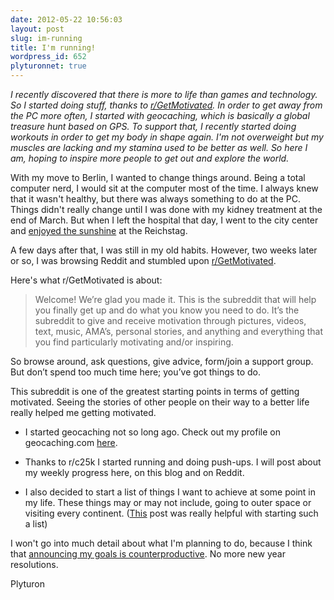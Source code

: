```yaml
---
date: 2012-05-22 10:56:03
layout: post
slug: im-running
title: I'm running!
wordpress_id: 652
plyturonnet: true
---
```


_I recently discovered that there is more to life than games and technology. 
So I started doing stuff, thanks to [r/GetMotivated](http://www.reddit.com/r/GetMotivated/). 
In order to get away from the PC more often, I started with geocaching, which is basically a global treasure hunt based on GPS. To support that, I recently started doing workouts in order to get my body in shape again. I'm not overweight but my muscles are lacking and my stamina used to be better as well. So here I am, hoping to inspire more people to get out and explore the world._


With my move to Berlin, I wanted to change things around. Being a total computer nerd, I would sit at the computer most of the time. I always knew that it wasn't healthy, but there was always something to do at the PC. Things didn't really change until I was done with my kidney treatment at the end of March. But when I left the hospital that day, I went to the city center and [enjoyed the sunshine](http://yfrog.com/ny36oslj) at the Reichstag. 

A few days after that, I was still in my old habits. However, two weeks later or so, I was browsing Reddit and stumbled upon [r/GetMotivated](http://www.reddit.com/r/GetMotivated/).

Here's what r/GetMotivated is about:


> Welcome! We’re glad you made it. This is the subreddit that will help you finally get up and do what you know you need to do. It’s the subreddit to give and receive motivation through pictures, videos, text, music, AMA’s, personal stories, and anything and everything that you find particularly motivating and/or inspiring.

So browse around, ask questions, give advice, form/join a support group. But don’t spend too much time here; you’ve got things to do.


This subreddit is one of the greatest starting points in terms of getting motivated. Seeing the stories of other people on their way to a better life really helped me getting motivated.



	
  * I started geocaching not so long ago. Check out my profile on geocaching.com [here](http://www.geocaching.com/profile/?guid=e229b894-ce8a-4e55-814e-124a63f2cdaa).

	
  * Thanks to r/c25k I started running and doing push-ups. I will post about my weekly progress here, on this blog and on Reddit.

	
  * I also decided to start a list of things I want to achieve at some point in my life. These things may or may not include, going to outer space or visiting every continent. ([This](http://www.reddit.com/r/GetMotivated/comments/tl2ip/for_the_gamer_in_me_i_developed_a_system_that/) post was really helpful with starting such a list)


I won't go into much detail about what I'm planning to do, because I think that [announcing my goals is counterproductive](http://www.ted.com/talks/derek_sivers_keep_your_goals_to_yourself.html). No more new year resolutions.

Plyturon
